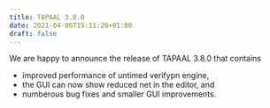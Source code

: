 ```yaml
---
title: TAPAAL 3.8.0 
date: 2021-04-06T15:11:20+01:00
draft: false
---
```


We are happy to announce the release of TAPAAL 3.8.0 that contains

   * improved performance of untimed verifypn engine,
   * the GUI can now show reduced net in the editor, and
   * numberous bug fixes and smaller GUI improvements.
    
